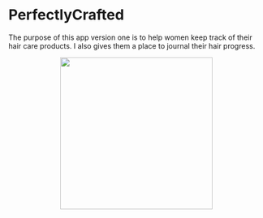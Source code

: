 # PerfectlyCrafted
The purpose of this app version one is to help women keep track of their hair care products. I also gives them a place to journal their hair progress.

<p align= "center" >
<img src="https://github.com/Ashlirankin18/PerfectlyCrafted/blob/master/RPReplay_Final1587047455.MP4" width= "300">
</p>
